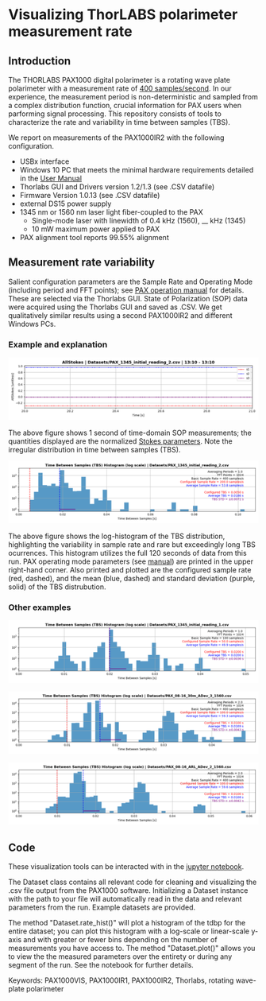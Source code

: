 # Visualizing ThorLABS polarimeter measurement rate

## Introduction
The THORLABS PAX1000 digital polarimeter is a rotating wave plate polarimeter with a measurement rate of [400 samples/second](https://www.thorlabs.com/newgrouppage9.cfm?objectgroup_id=1564). In our experience, the measurement period is non-deterministic and sampled from a complex distribution function, crucial information for PAX users when parforming signal processing. This repository consists of tools to characterize the rate and variability in time between samples (TBS).

We report on measurements of the PAX1000IR2 with the following configuration.
* USBx interface
* Windows 10 PC that meets the minimal hardware requirements detailed in the [User Manual](https://www.thorlabs.com/thorproduct.cfm?partnumber=PAX1000IR2)
* Thorlabs GUI and Drivers version 1.2/1.3 (see .CSV datafile)
* Firmware Version 1.0.13 (see .CSV datafile)
* external DS15 power supply
* 1345 nm or 1560 nm laser light fiber-coupled to the PAX
  * Single-mode laser with linewidth of 0.4 kHz (1560), __ kHz (1345)
  * 10 mW maximum power applied to PAX
* PAX alignment tool reports 99.55% alignment

## Measurement rate variability
Salient configuration parameters are the Sample Rate and Operating Mode (including period and FFT points); see [PAX operation manual](https://www.thorlabs.com/thorproduct.cfm?partnumber=PAX1000IR2) for details. These are selected via the Thorlabs GUI. State of Polarization (SOP) data were acquired using the Thorlabs GUI and saved as .CSV. We get qualitatively similar results using a second PAX1000IR2 and different Windows PCs.

### Example and explanation
![Measurement plot](pax_hist_photos/meas_1.png "Measurement plot")

The above figure shows 1 second of time-domain SOP measurements; the quantities displayed are the normalized [Stokes parameters](https://en.wikipedia.org/wiki/Stokes_parameters). Note the irregular distribution in time between samples (TBS).

<!-- ![Histogram plot](pax_hist_photos/hist_nolog_1.png "Histogram plot") -->

![Log Histogram plot](pax_hist_photos/hist_1.png "Log Histogram plot")

The above figure shows the log-histogram of the TBS distribution, highlighting the variability in sample rate and rare but exceedingly long TBS ocurrences. This histogram utilizes the full 120 seconds of data from this run. PAX operating mode parameters (see [manual](https://www.thorlabs.com/thorproduct.cfm?partnumber=PAX1000IR2)) are printed in the upper right-hand corner. Also printed and plotted are the configured sample rate (red, dashed), and the mean (blue, dashed) and standard deviation (purple, solid) of the TBS distrubution.

### Other examples

![Log Histogram plot](pax_hist_photos/hist_2.png "Log Histogram plot")

![Log Histogram plot](pax_hist_photos/hist_3.png "Log Histogram plot")

![Log Histogram plot](pax_hist_photos/hist_4.png "Log Histogram plot")

## Code
These visualization tools can be interacted with in the [jupyter notebook](PAX_code/PAX_Code_Notebook_Github.ipynb).

The Dataset class contains all relevant code for cleaning and visualizing the .csv file output from the PAX1000 software. Initializing a Dataset instance with the path to your file will automatically read in the data and relevant parameters from the run. Example datasets are provided.

The method "Dataset.rate_hist()" will plot a histogram of the tdbp for the entire dataset; you can plot this histogram with a log-scale or linear-scale y-axis and with greater or fewer bins depending on the number of measurements you have access to. The method "Dataset.plot()" allows you to view the the measured parameters over the entirety or during any segment of the run. See the notebook for further details.


Keywords: PAX1000VIS, PAX1000IR1, PAX1000IR2, Thorlabs, rotating wave-plate polarimeter
